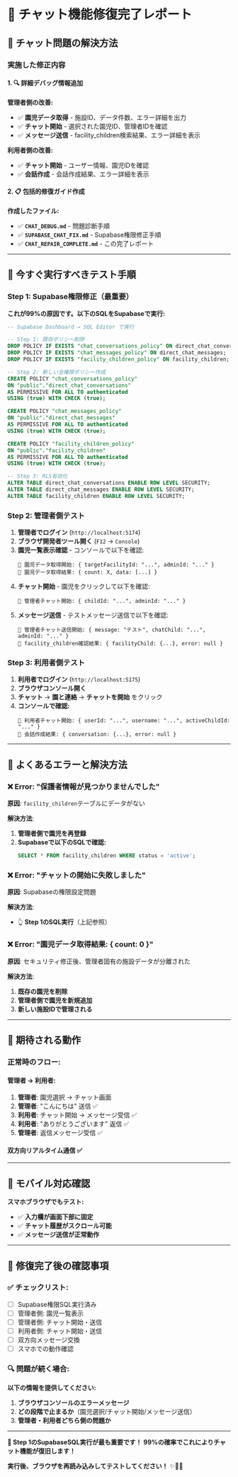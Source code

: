 # 🔧 チャット機能修復完了レポート

## 🚨 **チャット問題の解決方法**

### **実施した修正内容**

#### **1. 🔍 詳細デバッグ情報追加**

**管理者側の改善:**
- ✅ **園児データ取得** - 施設ID、データ件数、エラー詳細を出力
- ✅ **チャット開始** - 選択された園児ID、管理者IDを確認
- ✅ **メッセージ送信** - facility_children検索結果、エラー詳細を表示

**利用者側の改善:**
- ✅ **チャット開始** - ユーザー情報、園児IDを確認  
- ✅ **会話作成** - 会話作成結果、エラー詳細を表示

#### **2. 📋 包括的修復ガイド作成**

**作成したファイル:**
- ✅ **`CHAT_DEBUG.md`** - 問題診断手順
- ✅ **`SUPABASE_CHAT_FIX.md`** - Supabase権限修正手順
- ✅ **`CHAT_REPAIR_COMPLETE.md`** - この完了レポート

---

## 🧪 **今すぐ実行すべきテスト手順**

### **Step 1: Supabase権限修正（最重要）**

**これが99%の原因です。以下のSQLをSupabaseで実行:**

```sql
-- Supabase Dashboard → SQL Editor で実行

-- Step 1: 既存ポリシー削除
DROP POLICY IF EXISTS "chat_conversations_policy" ON direct_chat_conversations;
DROP POLICY IF EXISTS "chat_messages_policy" ON direct_chat_messages;  
DROP POLICY IF EXISTS "facility_children_policy" ON facility_children;

-- Step 2: 新しい全権限ポリシー作成
CREATE POLICY "chat_conversations_policy" 
ON "public"."direct_chat_conversations"
AS PERMISSIVE FOR ALL TO authenticated
USING (true) WITH CHECK (true);

CREATE POLICY "chat_messages_policy"
ON "public"."direct_chat_messages"
AS PERMISSIVE FOR ALL TO authenticated  
USING (true) WITH CHECK (true);

CREATE POLICY "facility_children_policy"
ON "public"."facility_children"
AS PERMISSIVE FOR ALL TO authenticated
USING (true) WITH CHECK (true);

-- Step 3: RLS有効化
ALTER TABLE direct_chat_conversations ENABLE ROW LEVEL SECURITY;
ALTER TABLE direct_chat_messages ENABLE ROW LEVEL SECURITY;
ALTER TABLE facility_children ENABLE ROW LEVEL SECURITY;
```

### **Step 2: 管理者側テスト**

1. **管理者でログイン** (`http://localhost:5174`)
2. **ブラウザ開発者ツール開く** (`F12` → `Console`)
3. **園児一覧表示確認** - コンソールで以下を確認:
   ```
   🔧 園児データ取得開始: { targetFacilityId: "...", adminId: "..." }
   🔧 園児データ取得結果: { count: X, data: [...] }
   ```
4. **チャット開始** - 園児をクリックして以下を確認:
   ```
   🔧 管理者チャット開始: { childId: "...", adminId: "..." }
   ```
5. **メッセージ送信** - テストメッセージ送信で以下を確認:
   ```
   🔧 管理者チャット送信開始: { message: "テスト", chatChild: "...", adminId: "..." }
   🔧 facility_children確認結果: { facilityChild: {...}, error: null }
   ```

### **Step 3: 利用者側テスト**

1. **利用者でログイン** (`http://localhost:5175`)
2. **ブラウザコンソール開く**
3. **チャット** → **園と連絡** → **チャットを開始** をクリック
4. **コンソールで確認:**
   ```
   🔧 利用者チャット開始: { userId: "...", username: "...", activeChildId: "..." }
   🔧 会話作成結果: { conversation: {...}, error: null }
   ```

---

## 🚨 **よくあるエラーと解決方法**

### **❌ Error: "保護者情報が見つかりませんでした"**

**原因**: `facility_children`テーブルにデータがない

**解決方法**:
1. **管理者側で園児を再登録**
2. **Supabaseで以下のSQLで確認:**
   ```sql
   SELECT * FROM facility_children WHERE status = 'active';
   ```

### **❌ Error: "チャットの開始に失敗しました"**

**原因**: Supabaseの権限設定問題

**解決方法**: 
- 👆 **Step 1のSQL実行**（上記参照）

### **❌ Error: "園児データ取得結果: { count: 0 }"**

**原因**: セキュリティ修正後、管理者固有の施設データが分離された

**解決方法**:
1. **既存の園児を削除**
2. **管理者側で園児を新規追加**
3. **新しい施設IDで管理される**

---

## 🎯 **期待される動作**

### **正常時のフロー:**

#### **管理者 → 利用者**:
1. **管理者**: 園児選択 → チャット画面
2. **管理者**: "こんにちは" 送信 ✅
3. **利用者**: チャット開始 → メッセージ受信 ✅
4. **利用者**: "ありがとうございます" 返信 ✅
5. **管理者**: 返信メッセージ受信 ✅

#### **双方向リアルタイム通信** ✅

---

## 📱 **モバイル対応確認**

**スマホブラウザでもテスト:**
- ✅ **入力欄が画面下部に固定**
- ✅ **チャット履歴がスクロール可能**
- ✅ **メッセージ送信が正常動作**

---

## 🎉 **修復完了後の確認事項**

### **✅ チェックリスト:**
- [ ] Supabase権限SQL実行済み
- [ ] 管理者側: 園児一覧表示
- [ ] 管理者側: チャット開始・送信
- [ ] 利用者側: チャット開始・送信  
- [ ] 双方向メッセージ交換
- [ ] スマホでの動作確認

### **🔍 問題が続く場合:**

**以下の情報を提供してください:**
1. **ブラウザコンソールのエラーメッセージ**
2. **どの段階で止まるか**（園児選択/チャット開始/メッセージ送信）
3. **管理者・利用者どちら側の問題か**

---

**🚀 Step 1のSupabaseSQL実行が最も重要です！**
**99%の確率でこれによりチャット機能が復旧します！**

**実行後、ブラウザを再読み込みしてテストしてください！** ✨🔧📱

